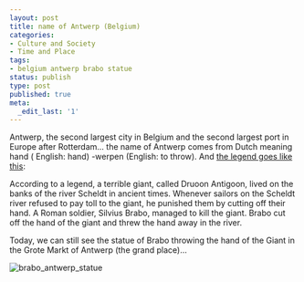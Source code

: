 ```yaml
---
layout: post
title: name of Antwerp (Belgium)
categories:
- Culture and Society
- Time and Place
tags:
- belgium antwerp brabo statue
status: publish
type: post
published: true
meta:
  _edit_last: '1'
---
```

Antwerp, the second largest city in Belgium and the second largest port in Europe after Rotterdam... the name of Antwerp comes from Dutch meaning hand ( English: hand) -werpen (English: to throw). And [the legend goes like this](http://carl.clickhere2.net/photo4.html):

According to a legend, a terrible giant, called Druoon Antigoon, lived on the banks of the river Scheldt in ancient times. Whenever sailors on the Scheldt river refused to pay toll to the giant, he punished them by cutting off their hand. A Roman soldier, Silvius Brabo, managed to kill the giant. Brabo cut off the hand of the giant and threw the hand away in the river.

Today, we can still see the statue of Brabo throwing the hand of the Giant in the Grote Markt of Antwerp (the grand place)...  

![](/img/brabo_antwerp_statue.jpg "brabo_antwerp_statue")

 
